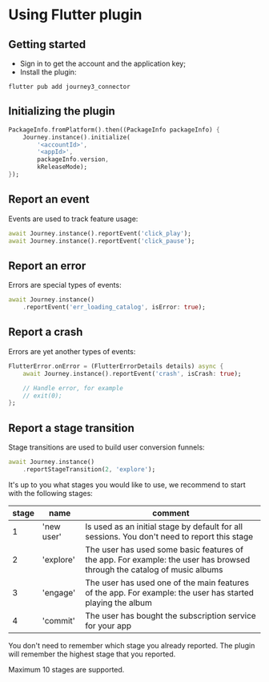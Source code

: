 # Using Flutter plugin

## Getting started

- Sign in to get the account and the application key;
- Install the plugin:

```
flutter pub add journey3_connector
```

## Initializing the plugin

```dart
PackageInfo.fromPlatform().then((PackageInfo packageInfo) {
    Journey.instance().initialize(
        '<accountId>',
        '<appId>',
        packageInfo.version,
        kReleaseMode);
});
```

## Report an event

Events are used to track feature usage:

```dart
await Journey.instance().reportEvent('click_play');
await Journey.instance().reportEvent('click_pause');
```

## Report an error

Errors are special types of events:

```dart
await Journey.instance()
    .reportEvent('err_loading_catalog', isError: true);
```

## Report a crash

Errors are yet another types of events:

```dart
FlutterError.onError = (FlutterErrorDetails details) async {
    await Journey.instance().reportEvent('crash', isCrash: true);

    // Handle error, for example
    // exit(0);
};
```

## Report a stage transition

Stage transitions are used to build user conversion funnels:

```dart
await Journey.instance()
    .reportStageTransition(2, 'explore');
```

It's up to you what stages you would like to use, we recommend to start with the following stages:

| stage | name | comment |
| ------| ---- | ------- |
| 1 | 'new user' | Is used as an initial stage by default for all sessions. You don't need to report this stage |
| 2 | 'explore' | The user has used some basic features of the app. For example: the user has browsed through the catalog of music albums |
| 3 | 'engage' | The user has used one of the main features of the app. For example: the user has started playing the album |
| 4 | 'commit' | The user has bought the subscription service for your app |

You don't need to remember which stage you already reported. The plugin will remember the highest stage that you reported.

Maximum 10 stages are supported.